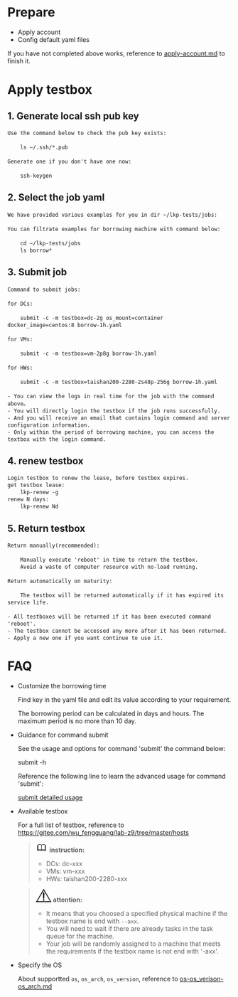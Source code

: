# Prepare

- Apply account
- Config default yaml files

If you have not completed above works, reference to [apply-account.md](https://gitee.com/wu_fengguang/compass-ci/blob/master/doc/account/apply-account.md) to finish it.

# Apply testbox

## 1. Generate local ssh pub key

    Use the command below to check the pub key exists:

        ls ~/.ssh/*.pub

    Generate one if you don't have one now:

        ssh-keygen

## 2. Select the job yaml

    We have provided various examples for you in dir ~/lkp-tests/jobs:

    You can filtrate examples for borrowing machine with command below:

        cd ~/lkp-tests/jobs
        ls borrow*

## 3. Submit job

    Command to submit jobs:

    for DCs:

        submit -c -m testbox=dc-2g os_mount=container docker_image=centos:8 borrow-1h.yaml

    for VMs:

        submit -c -m testbox=vm-2p8g borrow-1h.yaml

    for HWs:

        submit -c -m testbox=taishan200-2280-2s48p-256g borrow-1h.yaml

    - You can view the logs in real time for the job with the command above。
    - You will directly login the testbox if the job runs successfully.
    - And you will receive an email that contains login command and server configuration information.
    - Only within the period of borrowing machine, you can access the textbox with the login command.

## 4. renew testbox
    Login testbox to renew the lease, before testbox expires.
    get testbox lease:
        lkp-renew -g
    renew N days:
        lkp-renew Nd

## 5. Return testbox

    Return manually(recommended):

        Manually execute 'reboot' in time to return the testbox.
        Avoid a waste of computer resource with no-load running.

    Return automatically on maturity:

        The testbox will be returned automatically if it has expired its service life.

    - All testboxes will be returned if it has been executed command 'reboot'.
    - The testbox cannot be accessed any more after it has been returned.
    - Apply a new one if you want continue to use it.

# FAQ

* Customize the borrowing time

    Find key in the yaml file and edit its value according to your requirement.

	The borrowing period can be calculated in days and hours.
	The maximum period is no more than 10 day.

* Guidance for command submit

    See the usage and options for command 'submit' the command below:

	submit -h

    Reference the following line to learn the advanced usage for command 'submit':
    
    [submit detailed usage](https://gitee.com/wu_fengguang/compass-ci/blob/master/doc/job/submit/submit-job.zh.md)

* Available testbox

    For a full list of testbox, reference to https://gitee.com/wu_fengguang/lab-z9/tree/master/hosts

    >![](./../../icons/icon-note.gif) **instruction:**
    >
    > - DCs: dc-xxx
    > - VMs: vm-xxx
    > - HWs: taishan200-2280-xxx

    >![](./../../icons/icon-notice.gif) **attention:**
    > - It means that you choosed a specified physical machine if the testbox name is end with `--axx`.
    > - You will need to wait if there are already tasks in the task queue for the machine.
    > - Your job will be randomly assigned to a machine that meets the requirements if the testbox name is not end with '-axx'.

* Specify the OS

    About supportted `os`, `os_arch`, `os_version`, reference to [os-os_verison-os_arch.md](https://gitee.com/wu_fengguang/compass-ci/blob/master/doc/job/fields/os-os_verison-os_arch.md)
